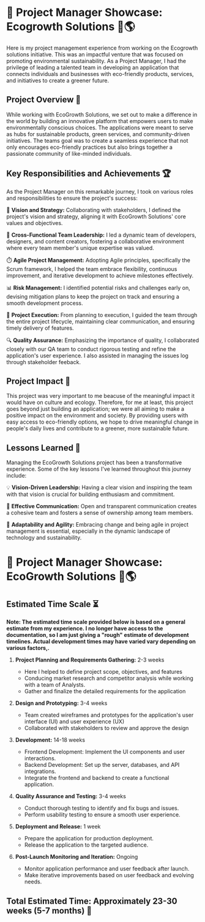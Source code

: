 # 🚀 Project Manager Showcase: Ecogrowth Solutions 🌿🌎

Here is my project management experience from working on the Ecogrowth solutions initiative. This was an impactful venture that was focused on promoting environmental sustainability. As a Project Manager, I had the privilege of leading a talented team in developing an application that connects individuals and businesses with eco-friendly products, services, and initiatives to create a greener future.

## Project Overview 📝

While working with EcoGrowth Solutions, we set out to make a difference in the world by building an innovative platform that empowers users to make environmentally conscious choices. The applications were meant to serve as hubs for sustainable products, green services, and community-driven initiatives. The teams goal was to create a seamless experience that not only encourages eco-friendly practices but also brings together a passionate community of like-minded individuals.

## Key Responsibilities and Achievements 🏆

As the Project Manager on this remarkable journey, I took on various roles and responsibilities to ensure the project's success:

🌱 **Vision and Strategy:** Collaborating with stakeholders, I defined the project's vision and strategy, aligning it with EcoGrowth Solutions' core values and objectives.

🤝 **Cross-Functional Team Leadership:** I led a dynamic team of developers, designers, and content creators, fostering a collaborative environment where every team member's unique expertise was valued.

⏱️ **Agile Project Management:** Adopting Agile principles, specifically the Scrum framework, I helped the team embrace flexibility, continuous improvement, and iterative development to achieve milestones effectively.

📊 **Risk Management:** I identified potential risks and challenges early on, devising mitigation plans to keep the project on track and ensuring a smooth development process.

🚀 **Project Execution:** From planning to execution, I guided the team through the entire project lifecycle, maintaining clear communication, and ensuring timely delivery of features.

🔍 **Quality Assurance:** Emphasizing the importance of quality, I collaborated closely with our QA team to conduct rigorous testing and refine the application's user experience. I also assisted in managing the issues log through stakeholder feeback.  

## Project Impact 🌟

This project was very important to me beacuse of the meaningful impact it would have on culture and ecology.   Therefore, for me at least, this project goes beyond just building an application; we were all aiming to make a positive impact on the environment and society. By providing users with easy access to eco-friendly options, we hope to drive meaningful change in people's daily lives and contribute to a greener, more sustainable future.

## Lessons Learned 🧠

Managing the EcoGrowth Solutions project has been a transformative experience. Some of the key lessons I've learned throughout this journey include:

💡 **Vision-Driven Leadership:** Having a clear vision and inspiring the team with that vision is crucial for building enthusiasm and commitment.

💬 **Effective Communication:** Open and transparent communication creates a cohesive team and fosters a sense of ownership among team members.

🔄 **Adaptability and Agility:** Embracing change and being agile in project management is essential, especially in the dynamic landscape of technology and sustainability.

# 🚀 Project Manager Showcase: EcoGrowth Solutions 🌿🌎

## Estimated Time Scale ⏳

**Note: The estimated time scale provided below is based on a general estimate from my experience. I no longer have access to the documentation, so I am just giving a "rough" estimate of development timelines. Actual development times may have varied vary depending on various factors,.**

1. **Project Planning and Requirements Gathering:** 2-3 weeks
   - Here I helped to define project scope, objectives, and features
   - Conducing market research and competitor analysis while working with a team of Analysts.  
   - Gather and finalize the detailed requirements for the application

2. **Design and Prototyping:** 3-4 weeks
   - Team created wireframes and prototypes for the application's user interface (UI) and user experience (UX)
   - Collaborated with stakeholders to review and approve the design

3. **Development:** 14-18 weeks
   - Frontend Development: Implement the UI components and user interactions.
   - Backend Development: Set up the server, databases, and API integrations.
   - Integrate the frontend and backend to create a functional application.

4. **Quality Assurance and Testing:** 3-4 weeks
   - Conduct thorough testing to identify and fix bugs and issues.
   - Perform usability testing to ensure a smooth user experience.

5. **Deployment and Release:** 1 week
   - Prepare the application for production deployment.
   - Release the application to the targeted audience.

6. **Post-Launch Monitoring and Iteration:** Ongoing
   - Monitor application performance and user feedback after launch.
   - Make iterative improvements based on user feedback and evolving needs.

## Total Estimated Time: Approximately 23-30 weeks (5-7 months) 📅



